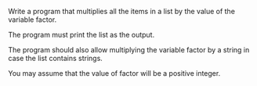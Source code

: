 Write a program that multiplies all the items in a list
by the value of the variable factor.

The program must print the list as the output.

The program should also allow multiplying the variable
factor by a string in case the list contains strings.

You may assume that the value of factor will be a positive integer.
